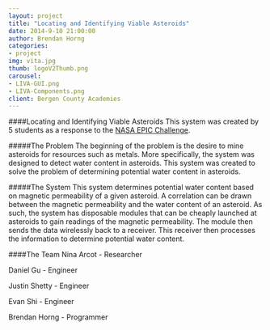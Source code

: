 ```yaml
---
layout: project
title: "Locating and Identifying Viable Asteroids"
date: 2014-9-10 21:00:00
author: Brendan Horng
categories:
- project
img: vita.jpg
thumb: logoV2Thumb.png
carousel:
- LIVA-GUI.png
- LIVA-Components.png 
client: Bergen County Academies
---
```

####Locating and Identifying Viable Asteroids
This system was created by 5 students as a response to the [NASA EPIC Challenge](https://iced2013.wordpress.com/epic-challenge-2013/).

#####The Problem
The beginning of the problem is the desire to mine asteroids for resources such as metals. More specifically, the system was designed to detect water content in asteroids. This system was created to solve the problem of determining potential water content in asteroids.

#####The System
This system determines potential water content based on magnetic permeability of a given asteroid. A correlation can be drawn between the magnetic permeability and the water content of an asteroid.
As such, the system has disposable modules that can be cheaply launched at asteroids to gain readings of the magnetic permeability. The module then sends the data wirelessly back to a receiver. This receiver then processes the information to determine potential water content.

####The Team
Nina Arcot - Researcher

Daniel Gu - Engineer

Justin Shetty - Engineer

Evan Shi - Engineer

Brendan Horng - Programmer
